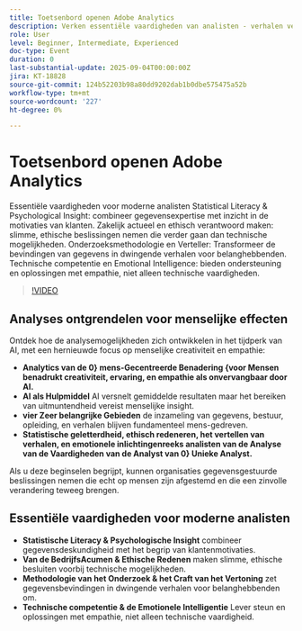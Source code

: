 ```yaml
---
title: Toetsenbord openen Adobe Analytics
description: Verken essentiële vaardigheden van analisten - verhalen vertellen, ethiek, en empathie - plus hoe AI en menselijke insight combineren om betekenisvolle bedrijfsresultaten te drijven.
role: User
level: Beginner, Intermediate, Experienced
doc-type: Event
duration: 0
last-substantial-update: 2025-09-04T00:00:00Z
jira: KT-18828
source-git-commit: 124b52203b98a80dd9202dab1b0dbe575475a52b
workflow-type: tm+mt
source-wordcount: '227'
ht-degree: 0%

---
```



# Toetsenbord openen Adobe Analytics

Essentiële vaardigheden voor moderne analisten
Statistical Literacy &amp; Psychological Insight: combineer gegevensexpertise met inzicht in de motivaties van klanten.
Zakelijk actueel en ethisch verantwoord maken: slimme, ethische beslissingen nemen die verder gaan dan technische mogelijkheden.
Onderzoeksmethodologie en Verteller: Transformeer de bevindingen van gegevens in dwingende verhalen voor belanghebbenden.
Technische competentie en Emotional Intelligence: bieden ondersteuning en oplossingen met empathie, niet alleen technische vaardigheden.

>[!VIDEO](https://video.tv.adobe.com/v/3471124/?learn=on&enablevpops)

## Analyses ontgrendelen voor menselijke effecten

Ontdek hoe de analysemogelijkheden zich ontwikkelen in het tijdperk van AI, met een hernieuwde focus op menselijke creativiteit en empathie:

* **Analytics van de 0} mens-Gecentreerde Benadering {voor Mensen benadrukt creativiteit, ervaring, en empathie als onvervangbaar door AI.**
* **AI als Hulpmiddel** AI versnelt gemiddelde resultaten maar het bereiken van uitmuntendheid vereist menselijke insight.
* **vier Zeer belangrijke Gebieden** de inzameling van gegevens, bestuur, opleiding, en verhalen blijven fundamenteel mens-gedreven.
* **Statistische geletterdheid, ethisch redeneren, het vertellen van verhalen, en emotionele inlichtingenreeks analisten van de Analyse van de Vaardigheden van de Analyst van 0} Unieke Analyst.**

Als u deze beginselen begrijpt, kunnen organisaties gegevensgestuurde beslissingen nemen die echt op mensen zijn afgestemd en die een zinvolle verandering teweeg brengen.

## Essentiële vaardigheden voor moderne analisten

* **Statistische Literacy &amp; Psychologische Insight** combineer gegevensdeskundigheid met het begrip van klantenmotivaties.
* **Van de BedrijfsAcumen &amp; Ethische Redenen** maken slimme, ethische besluiten voorbij technische mogelijkheden.
* **Methodologie van het Onderzoek &amp; het Craft van het Vertoning** zet gegevensbevindingen in dwingende verhalen voor belanghebbenden om.
* **Technische competentie &amp; de Emotionele Intelligentie** Lever steun en oplossingen met empathie, niet alleen technische vaardigheid.